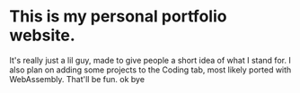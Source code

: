 # This is my personal portfolio website.

It's really just a lil guy, made to give people a short idea of what I stand for. I also plan on adding some projects to the Coding tab, most likely ported with WebAssembly. That'll be fun. ok bye
